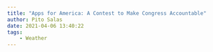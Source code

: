```yaml
---
title: "Apps for America: A Contest to Make Congress Accountable"
author: Pito Salas
date: 2021-04-06 13:40:22
tags:
    - Weather
---
```


